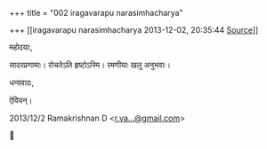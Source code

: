+++
title = "002 iragavarapu narasimhacharya"

+++
[[iragavarapu narasimhacharya	2013-12-02, 20:35:44 [Source](https://groups.google.com/g/samskrita/c/AeDH5lj24wE)]]



महोदयाः,

सादरप्रणामाः। रोचतेऽति हृष्टोऽस्मि। रमणीयाः खलु अनुभवाः।

धन्यवादः,

ऐवियन्।

  
  

2013/12/2 Ramakrishnan D \<[r.va...@gmail.com]()\>




